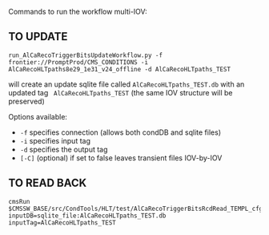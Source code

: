 Commands to run the workflow multi-IOV:

## TO UPDATE
```
run_AlCaRecoTriggerBitsUpdateWorkflow.py -f frontier://PromptProd/CMS_CONDITIONS -i AlCaRecoHLTpaths8e29_1e31_v24_offline -d AlCaRecoHLTpaths_TEST
```

will create an update sqlite file called `AlCaRecoHLTpaths_TEST.db` with an updated tag ` AlCaRecoHLTpaths_TEST` (the same IOV structure will be preserved)

Options available:
   * `-f` specifies connection (allows both condDB and sqlite files)
   * `-i` specifies input tag
   * `-d` specifies the output tag
   * `[-C]` (optional) if set to false leaves transient files IOV-by-IOV


## TO READ BACK
```
cmsRun $CMSSW_BASE/src/CondTools/HLT/test/AlCaRecoTriggerBitsRcdRead_TEMPL_cfg.py inputDB=sqlite_file:AlCaRecoHLTpaths_TEST.db inputTag=AlCaRecoHLTpaths_TEST
```
